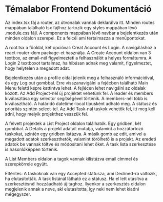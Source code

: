 #  Témalabor Frontend Dokumentáció

Az index.tsx fáj a router, az útvonalak vannak deklarálva itt. 
Minden routes mappában található tsx fájlhoz tartozik egy styles mappában lévő .module.css fájl.
A components mappában lévő navbar a bejelentkezés után minden oldalon szerepel. 
Ez a felcél ami tertalmazza a menüpontokat.

A root.tsx a főoldal, két opcióval: Creat Account és Login. 
A navigáláshoz a react-router-dom package-et használja.
A Create Account oldalon van 3 textbox, az email-nél figyelmezteti a felhasználót a helyes formátumra. 
A Login 2 textboxot tartalmaz, ha hibásan adnak meg valamit, figyelmeztet, hogy helytelen a megadott adat.

Bejelentkezés után a profile oldal jelenik meg a felhasználó információival, és egy Log out gombbal.
Erre visszanavigálni a fejécben található Main Menu feletti képre kattintva lehet. 
A fejlécen lehet navigálni az oldalak között. 
Az Add Project-nél új projektet vehetünk fel. A leader és members kiválasztása egy selector segítségével történik. 
A members-nél több is kiválasztható. 
A határidő datetime-local típusként adható meg. A státusz és prioritás szintén select-tel.
Az Add Task-nál taskok vehetők fel, itt meg kell adni, hogy melyik projekthez vesszük fel. 

A felvett projektek a List Project oldalon találhatók. Egy gridben, két gombbal. 
A Detalis a projekt adatait mutatja, valamint a hozzátartozó taskokat, szintén egy gridben listázva. 
A másik gomb az edit, amivel a megadott adatok szerkeszthetők, valamint törölhető is a projekt. 
Az eredeti adatok be vannak töltve és módosítani lehet őket. 
A task lista szerkesztése is hasonlóképpen történik. 

A List Members oldalon a tagok vannak kilistázva email címmel és szerepkörrele együtt. 

Eltérítés: 
A taskoknak van egy Accepted státusza, ami Declined-ra változik, ha elutasították.
A task listánál látható ez a státusz. Ha el lett utasítva a szerkesztésnél hozzáadható új taghoz. 
Ilyenkor a szerkesztés oldalon megjelenik annak a neve, aki elutasította, így neki nem lehet kiadni mégegyszer.
